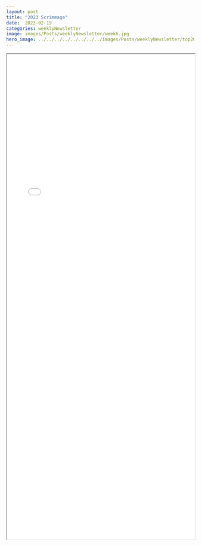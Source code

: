 ```yaml
---
layout: post
title: "2023 Scrimmage"
date:  2023-02-19
categories: weeklyNewsletter
image: images/Posts/weeklyNewsletter/week6.jpg
hero_image: ../../../../../../../../images/Posts/weeklyNewsletter/top2023.png
---
```



<iframe src="{{ site.baseurl }}/BroncoBulletin/The Broncobots Bulletin 6.pdf" width="100%" height="1300em">
    </iframe>
